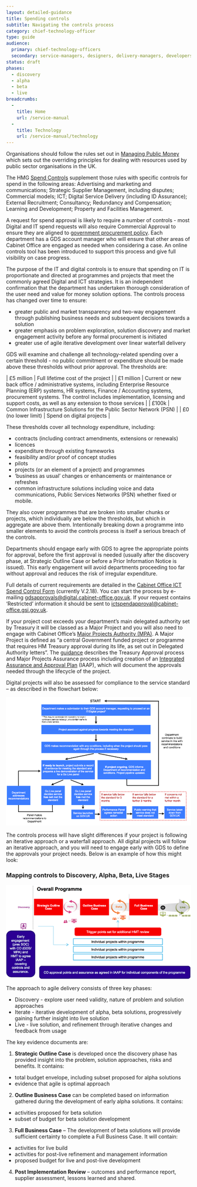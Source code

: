 ```yaml
---
layout: detailed-guidance
title: Spending controls
subtitle: Navigating the controls process
category: chief-technology-officer
type: guide
audience: 
  primary: chief-technology-officers
  secondary: service-managers, designers, delivery-managers, developers, tech-archs
status: draft
phases:
  - discovery
  - alpha
  - beta
  - live
breadcrumbs:
  -
    title: Home
    url: /service-manual
  -
    title: Technology
    url: /service-manual/technology
---
```


Organisations should follow the rules set out in [Managing Public Money](http://www.hm-treasury.gov.uk/psr_mpm_index.htm) which sets out the overriding principles for dealing with resources used by public sector organisations in the UK.

The HMG [Spend Controls](https://www.gov.uk/government/publications/cabinet-office-controls-guidance-version-3-1) supplement those rules with specific controls for spend in the following areas: Advertising and marketing and communications; Strategic Supplier Management, including disputes; Commercial models; ICT; Digital Service Delivery (including ID Assurance); External Recruitment; Consultancy; Redundancy and Compensation; Learning and Development; Property and Facilities Management.

A request for spend approval is likely to require a number of controls - most Digital and IT spend requests will also require Commercial Approval to ensure they are aligned to [government procurement policy](http://procurement.cabinetoffice.gov.uk/policy-capability/latest-policy-and-regulations/public-procurement-policy). Each department has a GDS account manager who will ensure that other areas of Cabinet Office are engaged as needed when considering a case. An online controls tool has been introduced to support this process and give full visibility on case progress.

The purpose of the IT and digital controls is to ensure that spending on IT is proportionate and directed at programmes and projects that meet the commonly agreed Digital and ICT strategies. It is an independent confirmation that the department has undertaken thorough consideration of the user need and value for money solution options. The controls process has changed over time to ensure:

- greater public and market transparency and two-way engagement through publishing business needs and subsequent decisions towards a solution
- greater emphasis on problem exploration, solution discovery and market engagement activity before any formal procurement is initiated
- greater use of agile iterative development over linear waterfall delivery

GDS will examine and challenge all technology-related spending over a certain threshold - no public commitment or expenditure should be made above these thresholds without prior approval. The thresholds are:

| £5 million | Full lifetime cost of the project |
| £1 million | Current or new back office / administrative systems, including Enterprise Resource Planning (ERP) systems, HR systems, Finance / Accounting systems, procurement systems. The control includes implementation, licensing and support costs, as well as any extension to those services |
| £100k | Common Infrastructure Solutions for the Public Sector Network (PSN) |
| £0 (no lower limit) | Spend on digital projects |

These thresholds cover all technology expenditure, including:

- contracts (including contract amendments, extensions or renewals)
- licences
- expenditure through existing frameworks
- feasibility and/or proof of concept studies
- pilots
- projects (or an element of a project) and programmes
- ‘business as usual’ changes or enhancements or maintenance or refreshes
- common infrastructure solutions including voice and data communications, Public Services Networks (PSN) whether fixed or mobile.

They also cover programmes that are broken into smaller chunks or projects, which individually are below the thresholds, but which in aggregate are above them. Intentionally breaking down a programme into smaller elements to avoid the controls process is itself a serious breach of the controls.

Departments should engage early with GDS to agree the appropriate points for approval, before the first approval is needed (usually after the discovery phase, at Strategic Outline Case or before a Prior Information Notice is issued).  This early engagement will avoid departments proceeding too far without approval and reduces the risk of irregular expenditure.

Full details of current requirements are detailed in the [Cabinet Office ICT Spend Control Form](https://www.gov.uk/government/publications/cabinet-office-controls-guidance-version-3-1) (currently V.2.18).  You can start the process by e-mailing [gdsapprovals@digital.cabinet-office.gov.uk](mailto:GDSspendapprovals@digital.cabinet-office.gov.uk). If your request contains ‘Restricted’ information it should be sent to [ictspendapproval@cabinet-office.gsi.gov.uk](mailto:ictspendapproval@cabinet-office.gsi.gov.uk).

If your project cost exceeds your department’s main delegated authority set by Treasury it will be classed as a Major Project and you will also need to engage with Cabinet Office’s [Major Projects Authority (MPA)](https://www.gov.uk/government/policy-teams/126). A Major Project is defined as “a central Government funded project or programme that requires HM Treasury approval during its life, as set out in Delegated Authority letters”. The [guidance](http://www.hm-treasury.gov.uk/d/major_projects_approvals_assurance_guidance.PDF) describes the Treasury Approval process and Major Projects Assurance process including creation of an [Integrated Assurance and Approval Plan](https://www.gov.uk/government/uploads/system/uploads/attachment_data/file/61374/MPA_20Guidance.pdf) (IAAP), which will document the approvals needed through the lifecycle of the project.

Digital projects will also be assessed for compliance to the service standard – as described in the flowchart below:

![Compliance flowchart](/service-manual/assets/images/spending-controls/flowchart.png)

The controls process will have slight differences if your project is following an iterative approach or a waterfall approach. All digital projects will follow an iterative approach, and you will need to engage early with GDS to define the approvals your project needs. Below is an example of how this might look:

### Mapping controls to Discovery, Alpha, Beta, Live Stages

![Mapping controls to Discovery, Alpha, Beta, Live Stages](/service-manual/assets/images/spending-controls/agile.png)

The approach to agile delivery consists of three key phases:

- Discovery - explore user need validity, nature of problem and solution approaches
- Iterate - iterative development of alpha, beta solutions, progressively gaining further insight into live solution
- Live - live solution, and refinement through iterative changes and feedback from usage

The key evidence documents are:

1. **Strategic Outline Case** is developed once the discovery phase has provided insight into the problem, solution approaches, risks and benefits. It contains:
  - total budget envelope, including subset proposed for alpha solutions
  - evidence that agile is optimal approach
2. **Outline Business Case** can be completed based on information gathered during the development of early alpha solutions. It contains:
  - activities proposed for beta solution
  - subset of budget for beta solution development
3. **Full Business Case** – The development of beta solutions will provide sufficient certainty to complete a Full Business Case. It will contain:
  - activities for live build
  - activities for post-live refinement and management information
  - proposed budget for live and post-live development
4. **Post Implementation Review** – outcomes and performance report, supplier assessment, lessons learned and shared.

